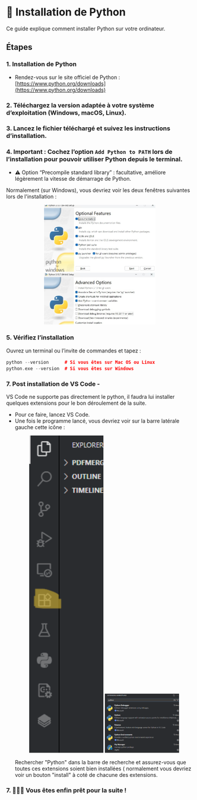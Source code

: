 # 💾 Installation de Python

Ce guide explique comment installer Python sur votre ordinateur.

## Étapes

### 1. Installation de Python
- Rendez-vous sur le site officiel de Python :  
  [https://www.python.org/downloads](https://www.python.org/downloads)

### 2. Téléchargez la version adaptée à votre système d’exploitation (Windows, macOS, Linux).

### 3. Lancez le fichier téléchargé et suivez les instructions d’installation.

### 4. **Important** : Cochez l’option `Add Python to PATH` lors de l’installation pour pouvoir utiliser Python depuis le terminal.  
- ⚠️ Option “Precompile standard library” : facultative, améliore légèrement la vitesse de démarrage de Python.

Normalement (sur Windows), vous devriez voir les deux fenêtres suivantes lors de l'installation :

<p align="center">
  <img src="./Install0.jpg" alt="Fenêtre d'installation 1" width="300">
  <img src="./installA.jpg" alt="Fenêtre d'installation 2" width="300">
</p>

### 5. Vérifiez l’installation
Ouvrez un terminal ou l’invite de commandes et tapez :  

```cpp
python --version      # Si vous êtes sur Mac OS ou Linux
python.exe --version  # Si vous êtes sur Windows
```
### 7. Post installation de VS Code -
VS Code ne supporte pas directement le python, il faudra lui installer quelques extensions pour le bon déroulement de la suite. 
  - Pour ce faire, lancez VS Code.
  - Une fois le programme lancé, vous devriez voir sur la barre latérale gauche cette icône :<p align="center"> <img src="./extensionMenu.png" alt="Ext0" width="200"> <img src="./pythonExtension.png" alt="Ext1" width="200"> </p> Rechercher "Python" dans la barre de recherche et assurez-vous que toutes ces extensions soient bien installées ( normalement vous devriez voir un bouton "install" à coté de chacune des extensions.

 
 
 ### 7. 👏👏👏 Vous êtes enfin prêt pour la suite !

